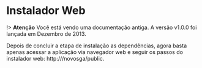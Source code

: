 # Instalador Web

!> **Atenção** Você está vendo uma documentação antiga. A versão v1.0.0 foi lançada em Dezembro de 2013.

Depois de concluir a etapa de instalação as dependências, agora basta apenas acessar a aplicação via navegador web e seguir os passos do instalador web: http://<servidor>/novosga/public.
